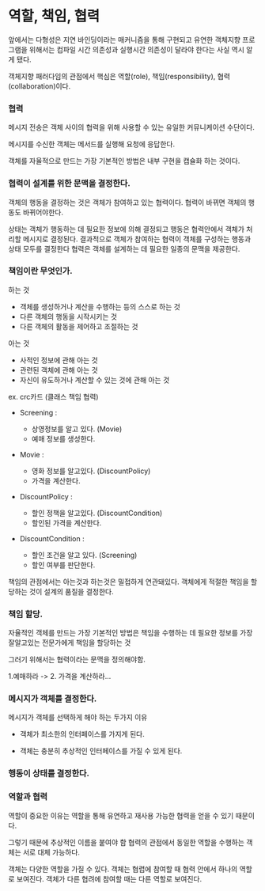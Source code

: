 # 역할, 책임, 협력

앞에서는 다형성은 지연 바인딩이라는 매커니즘을 통해 구현되고 유연한 객체지향 프로그램을 위해서는 컴파일 시간 의존성과 실행시간 의존성이 달라야 한다는 사실 역시 알게 됐다.

객체지향 패러다임의 관점에서 핵심은 역할(role), 책임(responsibility), 협력(collaboration)이다.

### 협력

메시지 전송은 객체 사이의 협력을 위해 사용할 수 있는 유일한 커뮤니케이션 수단이다.

메시지를 수신한 객체는 메서드를 실행해 요청에 응답한다.

객체를 자율적으로 만드는 가장 기본적인 방법은 내부 구현을 캡슐화 하는 것이다.

### 협력이 설계를 위한 문맥을 결정한다.

객체의 행동을 결정하는 것은 객체가 참여하고 있는 협력이다. 협력이 바뀌면 객체의 행동도 바뀌어야한다.

상태는 객체가 행동하는 데 필요한 정보에 의해 결정되고 행동은 협력안에서 객체가 처리할 메시지로 결정된다. 결과적으로 객체가 참여하는 협력이 객체를 구성하는 행동과 상태 모두를 결정한다 협력은 객체를 설계하는 데 필요한 일종의 문맥을 제공한다.

### 책임이란 무엇인가.

하는 것

-   객체를 생성하거나 계산을 수행하는 등의 스스로 하는 것
-   다른 객체의 행동을 시작시키는 것
-   다른 객체의 활동을 제어하고 조절하는 것

아는 것

-   사적인 정보에 관해 아는 것
-   관련된 객체에 관해 아는 것
-   자신이 유도하거나 계산할 수 있는 것에 관해 아는 것

ex. crc카드 (클래스 책임 협력)

-   Screening :

    -   상영정보를 알고 있다. (Movie)
    -   예매 정보를 생성한다.

-   Movie :

    -   영화 정보를 알고있다. (DiscountPolicy)
    -   가격을 계산한다.

-   DiscountPolicy :

    -   할인 정책을 알고있다. (DiscountCondition)
    -   할인된 가격을 계산한다.

-   DiscountCondition :
    -   할인 조건을 알고 있다. (Screening)
    -   할인 여부를 판단한다.

책임의 관점에서는 아는것과 하는것은 밀접하게 연관돼있다.
객체에게 적절한 책임을 할당하는 것이 설계의 품질을 결정한다.

### 책임 할당.

자율적인 객체를 만드는 가장 기본적인 방법은 책임을 수행하는 데 필요한 정보를 가장잘알고있는 전문가에게 책임을 할당하는 것

그러기 위해서는 협력이라는 문맥을 정의해야함.

1.예매하라 -> 2. 가격을 계산하라...

### 메시지가 객체를 결정한다.

메시지가 객체를 선택하게 해야 하는 두가지 이유

-   객체가 최소한의 인터페이스를 가지게 된다.

-   객체는 충분히 추상적인 인터페이스를 가질 수 있게 된다.

### 행동이 상태를 결정한다.

### 역할과 협력

역할이 중요한 이유는 역할을 통해 유연하고 재사용 가능한 협력을 얻을 수 있기 때문이다.

그렇기 때문에 추상적인 이름을 붙여야 함 협력의 관점에서 동일한 역할을 수행하는 객체는 서로 대체 가능하다.

객체는 다양한 역할을 가질 수 있다. 객체는 협렵에 참여할 때 협력 안에서 하나의 역할로 보여진다. 객체가 다른 협려에 참여할 때는 다른 역할로 보여진다.
